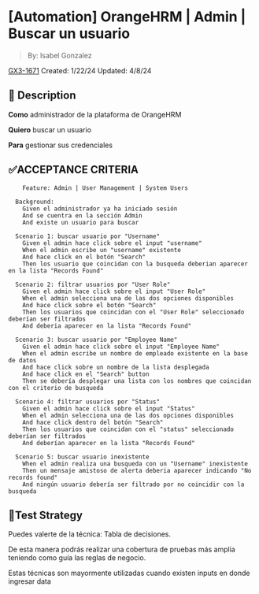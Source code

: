 # [Automation] OrangeHRM | Admin | Buscar un usuario

> By: Isabel Gonzalez

[GX3-1671](https://upexgalaxy38.atlassian.net/browse/GX3-1671) Created: 1/22/24 Updated: 4/8/24

## 🔎 Description

**Como** administrador de la plataforma de OrangeHRM

**Quiero** buscar un usuario

**Para** gestionar sus credenciales

## ✅ACCEPTANCE CRITERIA

```
    Feature: Admin | User Management | System Users

  Background:
    Given el administrador ya ha iniciado sesión
    And se cuentra en la sección Admin
    And existe un usuario para buscar

  Scenario 1: buscar usuario por "Username"
    Given el admin hace click sobre el input "username"
    When el admin escribe un "username" existente
    And hace click en el botón "Search"
    Then los usuario que coincidan con la busqueda deberian aparecer en la lista "Records Found"

  Scenario 2: filtrar usuarios por "User Role"
    Given el admin hace click sobre el input "User Role"
    When el admin selecciona una de las dos opciones disponibles
    And hace click sobre el botón "Search"
    Then los usuarios que coincidan con el "User Role" seleccionado deberían ser filtrados
    And deberia aparecer en la lista "Records Found"

  Scenario 3: buscar usuario por "Employee Name"
    Given el admin hace click sobre el input "Employee Name"
    When el admin escribe un nombre de empleado existente en la base de datos
    And hace click sobre un nombre de la lista desplegada
    And hace click en el "Search" button
    Then se debería desplegar una lista con los nombres que coincidan con el criterio de busqueda

  Scenario 4: filtrar usuarios por "Status"
    Given el admin hace click sobre el input "Status"
    When el admin selecciona una de las dos opciones disponibles
    And hace click dentro del botón "Search"
    Then los usuarios que coincidan con el "status" seleccionado deberían ser filtrados
    And deberían aparecer en la lista "Records Found"

  Scenario 5: buscar usuario inexistente
    When el admin realiza una busqueda con un "Username" inexistente
    Then un mensaje amistoso de alerta deberia aparecer indicando "No records found"
    And ningún usuario debería ser filtrado por no coincidir con la busqueda
```

## 🧪Test Strategy

Puedes valerte de la técnica: Tabla de decisiones.

De esta manera podrás realizar una cobertura de pruebas más amplia teniendo como guía las reglas de negocio.

Estas técnicas son mayormente utilizadas cuando existen inputs en donde ingresar data
